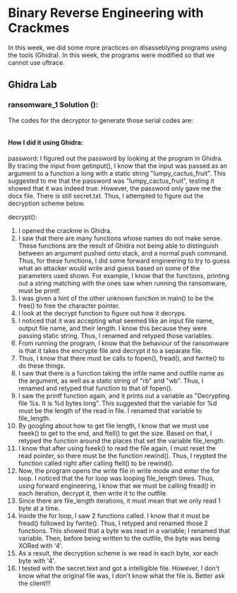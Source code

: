 # Binary Reverse Engineering with Crackmes 

In this week, we did some more practices on disasseblying programs using the tools (Ghidra). In this week, the programs were modified so that we cannot use uftrace.  

## Ghidra Lab

### ransomware_1 Solution (): 


The codes for the decryptor to generate those serial codes are: 

```python

```

#### How I did it using Ghidra: 

password: 
I figured out the password by looking at the program in Ghidra. By tracing the input from getinput(), I know that the input was passed as an argument to a function a long with a static string "lumpy_cactus_fruit". This suggested to me that the password was "lumpy_cactus_fruit", testing it showed that it was indeed true. However, the password only gave me the docx file. There is still secret.txt. 
Thus, I attempted to figure out the decryption scheme below.

decrypt():
1. I opened the crackme in Ghidra. 
2. I saw that there are many functions whose names do not make sense. These functions are the result of Ghidra not being able to distinguish between an argument pushed onto stack, and a normal push command. Thus, for these functions, I did some forward engineering to try to guess what an attacker would write and guess based on some of the parameters used shown. For example, I know that the functions, printing out a string matching with the ones saw when running the ransomware, must be printf. 
3. I was given a hint of the other unknown function in main() to be the free() to free the character pointer. 
4. I look at the decrypt function to figure out how it decryps. 
5. I noticed that it was accepting what seemed like an input file name, output file name, and their length. I know this because they were passing static string. Thus, I renamed and retyped those variables. 
6. From running the program, I know that the behaviour of the ransomware is that it takes the encrypte file and decrypt it to a separate file. 
7. Thus, I know that there must be calls to fopen(), fread(), and fwrite() to do these things. 
8. I saw that there is a function taking the infile name and outfile name as the argument, as well as a static string of "rb" and "wb". Thus, I renamed and retyped that function to that of fopen().
9. I saw the printf function again, and it prints out a variable as "Decrypting file %s. It is %d bytes long". This suggested that the variable for %d must be the length of the read in file. I renamed that variable to file_length. 
10. By googling about how to get file length, I know that we must use fseek() to get to the end, and ftell() to get the size. Based on that, I retyped the function around the places that set the variable file_length. 
11. I know that after using fseek() to read the file again, I must reset the read pointer, so there must be the function rewind(). Thus, I reypted the function called right after calling ftell() to be rewind(). 
12. Now, the program opens the write file in write mode and enter the for loop. I noticed that the for loop was looping file_length times. Thus, using forward engineering, I know that we must be calling fread() in each iteration, decrypt it, then write it to the outfile. 
13. Since there are file_length iterations, it must mean that we only read 1 byte at a time. 
14. Inside the for loop, I saw 2 functions called. I know that it must be fread() followed by fwrite(). Thus, I retyped and renamed those 2 functions. This showed that a byte was read in a variable; I renamed that variable. Then, before being written to the outfile, the byte was being XORed with '4'. 
15. As a result, the decryption scheme is we read in each byte, xor each byte with '4'. 
16. I tested with the secret.text and got a intelligible file. However, I don't know what the original file was, I don't know what the file is. Better ask the client!!!